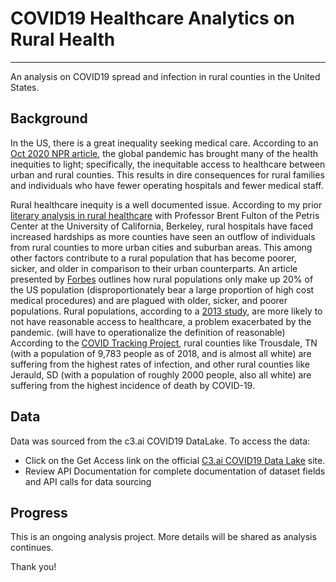 # COVID19 Healthcare Analytics on Rural Health 
---
An analysis on COVID19 spread and infection in rural counties in the United States.

## Background

In the US, there is a great inequality seeking medical care. According to an [Oct 2020 NPR article](https://www.npr.org/sections/health-shots/2020/10/07/920587019/getting-health-care-was-already-tough-in-rural-areas-the-pandemic-has-made-it-wo), the global pandemic has brought many of the health inequities to light; specifically, the inequitable access to healthcare between urban and rural counties. This results in dire consequences for rural families and individuals who have fewer operating hospitals and fewer medical staff. 

Rural healthcare inequity is a well documented issue. According to my prior [literary analysis in rural healthcare](https://onlinelibrary.wiley.com/doi/10.1111/jrh.12494) with Professor Brent Fulton of the Petris Center at the University of California, Berkeley, rural hospitals have faced increased hardships as more counties have seen an outflow of individuals from rural counties to more urban cities and suburban areas. This among other factors contribute to a rural population that has become poorer, sicker, and older in comparison to their urban counterparts. An article presented by [Forbes](https://www.forbes.com/sites/nicolefisher/2019/10/25/urbanization-leaves-rural-america-in-a-health-care-crisis/?sh=a913d761b2ae) outlines how rural populations only make up 20% of the US population (disproportionately bear a large proportion of high cost medical procedures) and are plagued with older, sicker, and poorer populations. Rural populations, according to a [2013 study](https://www.ncbi.nlm.nih.gov/pmc/articles/PMC3882339/), are more likely to not have reasonable access to healthcare, a problem exacerbated by the pandemic. (will have to operationalize the definition of reasonable) According to the [COVID Tracking Project](https://covidtracking.com/race), rural counties like Trousdale, TN (with a population of 9,783 people as of 2018, and is almost all white) are suffering from the highest rates of infection, and other rural counties like Jerauld, SD (with a population of roughly 2000 people, also all white) are suffering from the highest incidence of death by COVID-19. 


## Data

Data was sourced from the c3.ai COVID19 DataLake. To access the data:
- Click on the Get Access link on the official [C3.ai COVID19 Data Lake](https://c3.ai/products/c3-ai-covid-19-data-lake/) site.
- Review API Documentation for complete documentation of dataset fields and API calls for data sourcing

## Progress

This is an ongoing analysis project. More details will be shared as analysis continues. 

Thank you!
